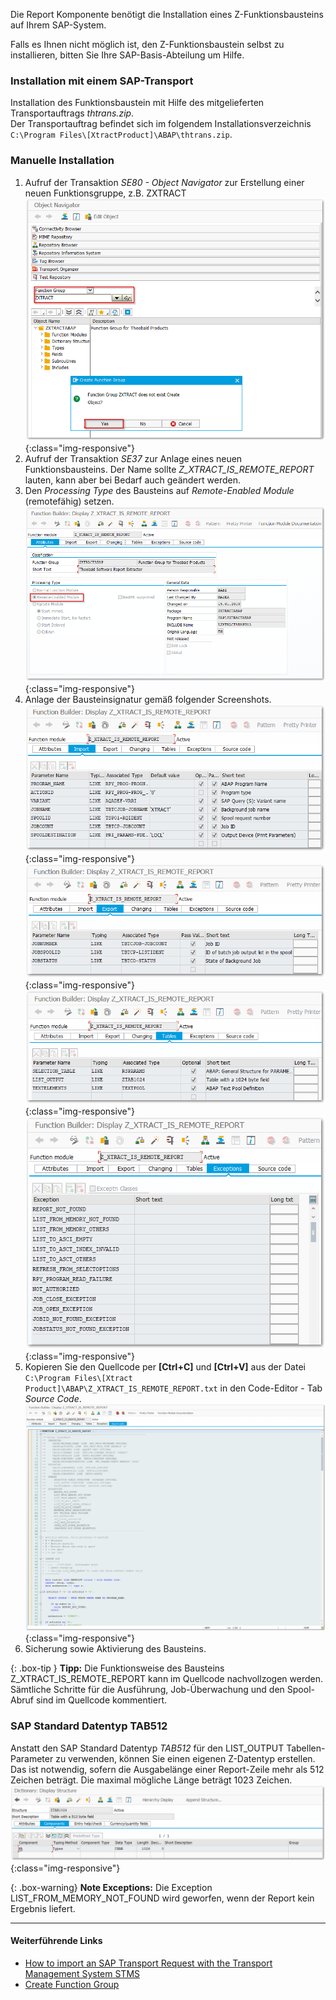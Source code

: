 Die Report Komponente benötigt die Installation eines Z-Funktionsbausteins auf Ihrem SAP-System.<br>

Falls es Ihnen nicht möglich ist, den Z-Funktionsbaustein selbst zu installieren, bitten Sie Ihre SAP-Basis-Abteilung um Hilfe. 

### Installation mit einem SAP-Transport
Installation des Funktionsbaustein mit Hilfe des mitgelieferten Transportauftrags *thtrans.zip*. <br> Der Transportauftrag befindet sich im folgendem Installationsverzeichnis `C:\Program Files\[XtractProduct]\ABAP\thtrans.zip`.

### Manuelle Installation

1. Aufruf der Transaktion *SE80 - Object Navigator* zur Erstellung einer neuen Funktionsgruppe, z.B. ZXTRACT
![Create_new_function_group](/img/content/create_function_group.png){:class="img-responsive"}
2. Aufruf der Transaktion *SE37* zur Anlage eines neuen Funktionsbausteins. Der Name sollte *Z_XTRACT_IS_REMOTE_REPORT* lauten, kann aber bei Bedarf auch geändert werden. 
3. Den *Processing Type* des Bausteins auf *Remote-Enabled Module* (remotefähig) setzen. 
![Report_function_attributes](/img/content/report_function_attributes.png){:class="img-responsive"}
4. Anlage der Bausteinsignatur gemäß folgender Screenshots.
![Report_function_import](/img/content/report_function_import.png){:class="img-responsive"}
![Report_function_export](/img/content/report_function_export.png){:class="img-responsive"}
![Report_function_tables](/img/content/report_function_tables.png){:class="img-responsive"}
![Report_function_exceptions](/img/content/report_function_exceptions.png){:class="img-responsive"}
5. Kopieren Sie den Quellcode per **[Ctrl+C]** und **[Ctrl+V]** aus der Datei `C:\Program Files\[Xtract Product]\ABAP\Z_XTRACT_IS_REMOTE_REPORT.txt` in den Code-Editor - Tab *Source Code*.
![Report_function_source](/img/content/report_function_source.png){:class="img-responsive"}
6. Sicherung sowie Aktivierung des Bausteins.

{: .box-tip }
**Tipp:** Die Funktionsweise des Bausteins Z_XTRACT_IS_REMOTE_REPORT kann im Quellcode nachvollzogen werden. Sämtliche Schritte für die Ausführung, Job-Überwachung und den Spool-Abruf sind im Quellcode kommentiert.

### SAP Standard Datentyp TAB512

Anstatt den SAP Standard Datentyp *TAB512* für den LIST_OUTPUT Tabellen-Parameter zu verwenden, können Sie einen eigenen Z-Datentyp erstellen. <br> 
Das ist notwendig, sofern die Ausgabelänge einer Report-Zeile mehr als 512 Zeichen beträgt. Die maximal mögliche Länge beträgt 1023 Zeichen.
![SAPCust-Report-ListOutput](/img/content/report_list_output_ztag1024png.png){:class="img-responsive"}

{: .box-warning}
**Note Exceptions:** Die Exception LIST_FROM_MEMORY_NOT_FOUND wird geworfen, wenn der Report kein Ergebnis liefert.

***********
#### Weiterführende Links
- [How to import an SAP Transport Request with the Transport Management System STMS](https://kb.theobald-software.com/sap/how-to-import-an-sap-transport-request-with-the-transport-management-system-stms)
- [Create Function Group](https://help.sap.com/saphelp_ewm94/helpdata/en/d1/801ef5454211d189710000e8322d00/content.htm?no_cache=true)



